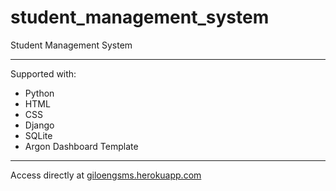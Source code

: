 # student_management_system
Student Management System
____

Supported with:
- Python
- HTML
- CSS
- Django 
- SQLite
- Argon Dashboard Template
____

Access directly at <a href='giloengsms.herokuapp.com'>giloengsms.herokuapp.com</a>
